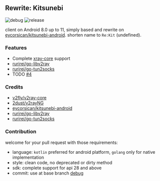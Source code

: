 ## Rewrite: Kitsunebi
![debug](https://github.com/rurirei/kitsunebi/workflows/debug/badge.svg?branch=debug) ![release](https://github.com/rurirei/kitsunebi/workflows/release_xtls/badge.svg?branch=release_xtls)

client on Android 8.0 up to 11, simply based and rewrite on [eycorsican/kitsunebi-android](https://github.com/eycorsican/kitsunebi-android). shorten name to `Re:Kit` (undefined).

### Features
- Complete [xray-core](https://github.com/xtls/xray-core) support
- [rurirei/go-libv2ray](https://github.com/rurirei/go-libv2ray)
- [rurirei/go-tun2socks](https://github.com/rurirei/go-tun2socks)
- TODO [#4](https://github.com/rurirei/kitsunebi/issues/4)

### Credits
- [v2fly/v2ray-core](https://github.com/v2fly/v2ray-core)
- [2dust/v2rayNG](https://github.com/2dust/v2rayNG)
- [eycorsican/kitsunebi-android](https://github.com/eycorsican/kitsunebi-android)
- [rurirei/go-libv2ray](https://github.com/rurirei/go-libv2ray)
- [rurirei/go-tun2socks](https://github.com/rurirei/go-tun2socks)

### Contribution
welcome for your pull request with those requirements:
 - language: `kotlin` preferred for android platform, `golang` only for native implementation
 - style: clean code, no deprecated or dirty method
 - sdk: complete support for api 28 and above
 - commit: use at base branch [debug](https://github.com/rurirei/kitsunebi/tree/debug)
